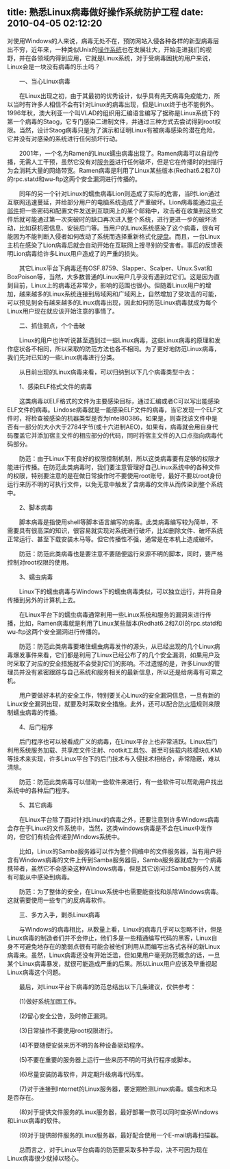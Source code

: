 title: 熟悉Linux病毒做好操作系统防护工程
date: 2010-04-05 02:12:20
---

<p>
	对使用Windows的人来说，病毒无处不在，预防网站入侵各种各样的新型病毒层出不穷，近年来，一种类似Unix的<a class="hui14_line" href="http://detail.zol.com.cn/os_index/subcate121_list_1.html"><font style="color: #333">操作系统</font></a>也在发展壮大，开始走进我们的视野，并在各领域内得到应用，它就是Linux系统，对于受病毒困扰的用户来说，Linux会是一块没有病毒的乐土吗？</p>
<p>
	　　一、当心Linux病毒</p>
<p>
	　　在Linux出现之初，由于其最初的优秀设计，似乎具有先天病毒免疫能力，所以当时有许多人相信不会有针对Linux的病毒出现，但是Linux终于也不能例外。1996年秋，澳大利亚一个叫VLAD的组织用汇编语言编写了据称是Linux系统下的第一个病毒的Staog，它专门感染二进制文件，并通过三种方式去尝试得到root权限。当然，设计Staog病毒只是为了演示和证明Linux有被病毒感染的潜在危险，它并没有对感染的系统进行任何损坏行动。</p>
<p>
	　　2001年，一个名为Ramen的Linux蠕虫病毒出现了。Ramen病毒可以自动传播，无需人工干预，虽然它没有对<a class="hui14_line" href="http://detail.zol.com.cn/server_index/subcate31_list_1.html"><font style="color: #333">服务器</font></a>进行任何破坏，但是它在传播时的扫描行为会消耗大量的网络带宽。Ramen病毒是利用了Linux某些版本(Redhat6.2和7.0)的rpc.statd和wu-ftp这两个安全漏洞进行传播的。</p>
<p>
	　　同年的另一个针对Linux的蠕虫病毒Lion则造成了实际的危害，当时Lion通过互联网迅速蔓延，并给部分用户的电脑系统造成了严重破坏。Lion病毒能通过<a class="hui14_line" href="http://detail.zol.com.cn/mail_index/subcate145_list_1.html"><font style="color: #333">电子邮件</font></a>把一些密码和配置文件发送到互联网上的某个邮箱中，攻击者在收集到这些文件后就可能通过第一次突破时的缺口再次进入整个系统，进行更进一步的破坏活动，比如获机密信息、安装后门等。当用户的Linux系统感染了这个病毒，很有可能因为不能判断入侵者如何改动了系统而选择重新格式化<a class="hui14_line" href="http://detail.zol.com.cn/hard_drives_index/subcate2_list_1.html"><font style="color: #333">硬盘</font></a>。而且，一台Linux主机在感染了Lion病毒后就会自动开始在互联网上搜寻别的受害者。事后的反馈表明Lion病毒给许多Linux用户造成了的严重的损失。</p>
<p>
	　　其它Linux平台下病毒还有OSF.8759、Slapper、Scalper、Unux.Svat和BoxPoison等，当然，大多数普通的Linux用户几乎没有遇到过它们。这是因为直到目前，Linux上的病毒还非常少，影响的范围也很小。但随着Linux用户的增加，越来越多的Linux系统连接到局域网和广域网上，自然增加了受攻击的可能，可以预见到会有越来越多的Linux病毒出现，因此如何防范Linux病毒就成为每个Linux用户现在就应该开始注意的事情了。</p>
<p>
	　　二、抓住弱点，个个击破</p>
<p>
	　　Linux的用户也许听说甚至遇到过一些Linux病毒，这些Linux病毒的原理和发作症状各不相同，所以采取的防范方法也各不相同。为了更好地防范Linux病毒，我们先对已知的一些Linux病毒进行分类。</p>
<p>
	　　从目前出现的Linux病毒来看，可以归纳到以下几个病毒类型中去：</p>
<p>
	　　1、感染ELF格式文件的病毒</p>
<p>
	　　这类病毒以ELF格式的文件为主要感染目标，通过汇编或者C可以写出能感染ELF文件的病毒。Lindose病毒就是一能感染ELF文件的病毒，当它发现一个ELF文件时，将检查被感染的机器类型是否为Intel80386。如果是，则查找该文件中是否有一部分的大小大于2784字节(或十六进制AEO)，如果有，病毒就会用自身代码覆盖它并添加宿主文件的相应部分的代码，同时将宿主文件的入口点指向病毒代码部分。</p>
<p>
	　　防范：由于Linux下有良好的权限控制机制，所以这类病毒要有足够的权限才能进行传播。在防范此类病毒时，我们要注意管理好自己Linux系统中的各种文件的权限，特别要注意的是在做日常操作时不要使用root账号，最好不要以root身份运行来历不明的可执行文件，以免无意中触发了含病毒的文件从而传染到整个系统中。</p>
<p>
	　　2、脚本病毒</p>
<p>
	　　脚本病毒是指使用shell等脚本语言编写的病毒。此类病毒编写较为简单，不需要具有很高深的知识，很容易就实现对系统进行破坏，比如删除文件、破坏系统正常运行、甚至下载安装木马等。但它传播性不强，通常是在本机上造成破坏。</p>
<p>
	　　防范：防范此类病毒也是要注意不要随便运行来源不明的脚本，同时，要严格控制对root权限的使用。</p>
<p>
	　　3、蠕虫病毒</p>
<p>
	　　Linux下的蠕虫病毒与Windows下的蠕虫病毒类似，可以独立运行，并将自身传播到另外的计算机上去。</p>
<p>
	　　在Linux平台下的蠕虫病毒通常利用一些Linux系统和服务的漏洞来进行传播，比如，Ramen病毒就是利用了Linux某些版本(Redhat6.2和7.0)的rpc.statd和wu-ftp这两个安全漏洞进行传播的。</p>
<p>
	　　防范：防范此类病毒要堵住蠕虫病毒发作的源头，从已经出现的几个Linux病毒爆发事件来看，它们都是利用了Linux已经公布了的几个安全漏洞，如果用户及时采取了对应的安全措施就不会受到它们的影响。不过遗憾的是，许多Linux的管理员并没有紧密跟踪与自己系统和服务相关的最新信息，所以还是给病毒有可乘之机。</p>
<p>
	　　用户要做好本机的安全工作，特别要关心Linux的安全漏洞信息，一旦有新的Linux安全漏洞出现，就要及时采取安全措施。此外，还可以配合<a class="hui14_line" href="http://detail.zol.com.cn/firewall_index/subcate294_list_1.html"><font style="color: #333">防火墙</font></a>规则来限制蠕虫病毒的传播。</p>
<p>
	　　4、后门程序</p>
<p>
	　　后门程序也可以被看成广义的病毒，在Linux平台上也非常活跃。Linux后门利用系统服务加载、共享库文件注射、rootkit工具包、甚至可装载内核模块(LKM)等技术来实现，许多Linux平台下的后门技术与入侵技术相结合，非常隐蔽，难以清除。</p>
<p>
	　　防范：防范此类病毒可以借助一些软件来进行，有一些软件可以帮助用户找出系统中的各种后门程序。</p>
<p>
	　　5、其它病毒</p>
<p>
	　　在Linux平台除了面对针对Linux的病毒之外，还要注意到许多Windows病毒会存在于Linux的文件系统中，当然，这类windows病毒是不会在Linux中发作的，但它们有机会传递到Windows系统中。</p>
<p>
	　　比如，Linux的Samba服务器可以作为整个网络中的文件服务器，当有用户将含有Windows病毒的文件上传到Samba服务器后，Samba服务器就成为一个病毒携带者，虽然它不会感染这种Windows病毒，但是其它访问过Samba服务的人就有可能从中感染到病毒。</p>
<p>
	　　防范：为了整体的安全，在Linux系统中也需要能查找和杀除Windows病毒。这就需要使用一些专门的反病毒软件。</p>
<p>
	　　三、多方入手，剿杀Linux病毒</p>
<p>
	　　与Windows的病毒相比，从数量上看，Linux的病毒几乎可以忽略不计，但是Linux病毒的制造者们并不会停止，他们多是一些精通编写代码的黑客，Linux自身不可避免地存在的脆弱点很有可能会被他们利用从而编写出各式各样的新Linux病毒来。虽然，Linux病毒还没有开始泛滥，但如果用户毫无防范概念的话，一旦某个Linux病毒暴发，就很可能造成严重的后果。所以Linux用户应该及早重视起Linux病毒这个问题。</p>
<p>
	　　最后，对Linux平台下病毒的防范总结出以下几条建议，仅供参考：</p>
<p>
	　　(1)做好系统加固工作。</p>
<p>
	　　(2)留心安全公告，及时修正漏洞。</p>
<p>
	　　(3)日常操作不要使用root权限进行。</p>
<p>
	　　(4)不要随便安装来历不明的各种设备驱动程序。</p>
<p>
	　　(5)不要在重要的服务器上运行一些来历不明的可执行程序或脚本。</p>
<p>
	　　(6)尽量安装防毒软件，并定期升级病毒代码库。</p>
<p>
	　　(7)对于连接到Internet的Linux服务器，要定期检测Linux病毒。蠕虫和木马是否存在。</p>
<p>
	　　(8)对于提供文件服务的Linux服务器，最好部署一款可以同时查杀Windows和Linux病毒的软件。</p>
<p>
	　　(9)对于提供邮件服务的Linux服务器，最好配合使用一个E-mail病毒扫描器。</p>
<p>
	　　总而言之，对于Linux平台病毒的防范要采取多种手段，决不可因为现在Linux病毒很少就掉以轻心。</p>